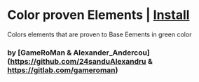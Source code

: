 # Color proven Elements | [Install](https://raw.githubusercontent.com/InfiniteCraftCommunity/userscripts/master/userscripts/SpeedRunTimer/index.user.js)

Colors elements that are proven to Base Eements in green color

### by [GameRoMan & Alexander_Andercou](https://github.com/24sanduAlexandru &  https://gitlab.com/gameroman)

